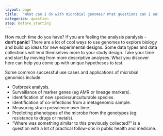 ```yaml
---
layout: page
title:  "What can I do with microbial genomes? What questions can I answer?"
categories: question
step: before_starting
---
```


How much time do you have? If you are feeling the analysis paralysis - **don’t panic!** There are a lot of cool ways to use genomes to explore biology and build up ideas for new experimental designs. Some data types and data collections will lend themselves more to your study design. Take your time and start by moving from more descriptive analyses. What you discover here can help you come up with unique hypotheses to test. 

Some common successful use cases and applications of microbial genomics include:  

- Outbreak analysis.
- Surveillance of marker genes (eg AMR or lineage markers).
- Identification of new species/unculturable species.
- Identification of co-infections from a metagenomic sample.
- Measuring strain prevalence over time.
- Predicting phenotypes of the microbe from the genotypes (eg resistance to drugs or metals).
- “Where was something similar to this previously collected?” is a question with a lot of practical follow-ons in public health and medicine.
